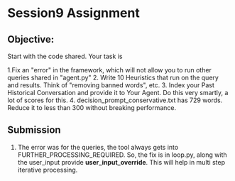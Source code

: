 # Session9 Assignment

## Objective:
Start with the code shared. Your task is

1.Fix an "error" in the framework, which will not allow you to run other queries shared in "agent.py"
2. Write 10 Heuristics that run on the query and results. Think of "removing banned words", etc.
3. Index your Past Historical Conversation and provide it to Your Agent. Do this very smartly, a lot of scores for this. 
4. decision_prompt_conservative.txt has 729 words. Reduce it to less than 300 without breaking performance. 

## Submission
1. The error was for the queries, the tool always gets into FURTHER_PROCESSING_REQUIRED. So, the fix is in loop.py,
   along with the user_input provide **user_input_override**. This will help in multi step iterative processing.
   
